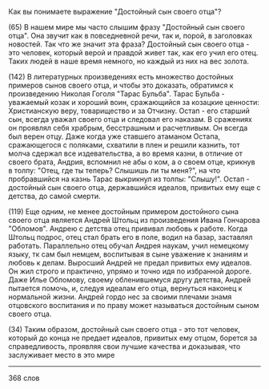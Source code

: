 Как вы понимаете выражение "Достойный сын своего отца"?

(65) В нашем мире мы часто слышим фразу "Достойный сын своего отца". Она звучит как в повседневной речи, так и, порой, в заголовках новостей. Так что же значит эта фраза? Достойный сын своего отца - это человек, который верой и правдой живет так, как его учил его отец. Таких людей в наше время немного, но каждый из них на вес золота. 

(142) В литературных произведениях есть множество достойных примеров сынов своего отца, и чтобы это доказать, обратимся к произведению Николая Гоголя "Тарас Бульба". Тарас Бульба - уважаемый козак и хороший воин, сражающийся за козацкие ценности: Христианскую веру, товарищество и за Отчизну. Остап - его старший сын, всегда уважал своего отца и следовал его наказам. В сражениях он проявлял себя храбрым, бесстрашным и расчетливым. Он всегда был верен отцу. Даже когда уже ставшего атаманом Остапа, сражающегося с поляками, схватили в плен и решили казнить, тот молча сдержал все издевательства, а во время казни, в отличие от своего брата, Андрия, вспомнил не абы о ком, а о своем отце, крикнув в толпу: "Отец, где ты теперь? Слышишь ли ты меня?", на что пробравшийся на казнь Тарас выкрикнул из толпы: "Слышу!". Остап - достойный сын своего отца, державшийся идеалов, привитых ему еще с детства, до самой смерти.

(119) Еще одним, не менее достойным примером достойного сына своего отца является Андрей Штольц из произведения Ивана Гончарова "Обломов". Андрею с детства отец прививал любовь к работе. Когда Штольц подрос, отец стал брать его в поле, водил на базар, заставлял работать. Параллельно отец обучал Андрея наукам, учил немецкому языку, тк сам был немцем, воспитывая в сыне уважение к знаниям и любовь к делам. Выросший Андрей не предал привитых ему идеалов. Он жил строго и практично, упрямо и точно идя по избранной дороге. Даже Илье Обломову, своему обленившемуся другу детства, Андрей пытается помочь, и, следуя идеалам его отца, вернуться наконец к нормальной жизни. Андрей гордо нес за своими плечами знамя отцовского воспитания и по праву может называться достойным сыном своего отца. 

(34) Таким образом, достойный сын своего отца - это тот человек, который до конца не предает идеалов, привитых ему отцом, борется за справедливость, проявляя свои лучшие качества и доказывая, что заслуживает место в это мире

-------------------------------------------
368 слов